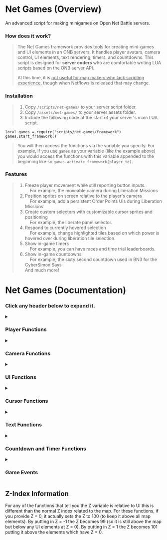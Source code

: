 # Net Games (Overview)
An advanced script for making minigames on Open Net Battle servers.

### How does it work?
> The Net Games framework provides tools for creating mini-games and UI elements in an ONB servers. It handles player avatars, camera control, UI elements, text rendering, timers, and countdowns. This script is designed for **server coders** who are comfortable writing LUA scripts based on the ONB server API.
>
> At this time, it is <u>not useful for map makers who lack scripting experience</u>, though when Netflows is released that may change. 

### Installation
> 1. Copy `/scripts/net-games/` to your server script folder.
> 2. Copy `/assets/net-games/` to your server assets folder.
> 3. Include the following code at the start of your server's main LUA script.

```
local games = require("scripts/net-games/framework")
games.start_framework()
```

> You will then access the functions via the variable you specify. For example, if you use `games` as your variable (like the example above) you would access the functions with this variable appended to the beginning like so `games.activate_framework(player_id)`. 
 

### Features
> 1. Freeze player movement while still reporting button inputs. <br>
> &nbsp; &nbsp; For example, the moveable camera during Liberation Missions
> 2. Position sprites on screen relative to the player's camera <br>
> &nbsp; &nbsp; For example, add a persistent Order Points UIs during Liberation Missions <br>
> 3. Create custom selectors with customizable cursor sprites and positioning <br>
> &nbsp; &nbsp; For example, the liberate panel selector. <br>
> 4. Respond to currently hovered selection <br>
> &nbsp; &nbsp; For example, change highlighted tiles based on which power is hovered over during liberation tile selection. <br>
> 5. Show in-game timers <br>
> &nbsp; &nbsp; For example, you can have races and time trial leaderboards.
> 6. Show in-game countdowns <br>
> &nbsp; &nbsp; For example, the sixty second countdown used in BN3 for the CyberSimon Says <br>
> And much more!


# Net Games (Documentation)

### Click any header below to expand it. 

<details><summary><h3>Player Functions</h3></summary>

#### `activate_framework(player_id)`
> **Description**: Initializes the framework for a player (required before using any other function).  
> **Parameters**:
> - `player_id` (string): The ID of the player to activate the framework for

#### `deactivate_framework(player_id)`
> **Description**: Removes all framework elements for a player and restores their original avatar.  
> **Parameters**:
> - `player_id` (string): The ID of the player to deactivate the framework for

#### `freeze_player(player_id)`
> **Description**: Freezes the player's movement while preserving input access.  
> **Parameters**:
> - `player_id` (string): The ID of the player to freeze  

#### `unfreeze_player(player_id)`
> **Description**: Releases a player from being frozen, returning them to their original position.  
> **Parameters**:
> - `player_id` (string): The ID of the player to unfreeze

#### `move_frozen_player(player_id, X, Y, Z)`
> **Description**: Instantly moves a frozen player to specified coordinates without animation.  
> **Parameters**:
> - `player_id` (string): The ID of the frozen player
> - `X`, `Y`, `Z` (number): Target coordinates

#### `walk_frozen_player(player_id, X, Y, Z, duration, wait)`
> **Description**: Moves a frozen player to coordinates with walking animation.  
> **Parameters**:
> - `player_id` (string): The ID of the frozen player
> - `X`, `Y`, `Z` (number): Target coordinates
> - `duration` (number): Animation duration in seconds
> - `wait` (boolean): Whether to wait for animation to complete  

#### `animate_frozen_player(player_id, animation_state)`
> **Description**: Plays an animation on the frozen player's avatar.  
> **Parameters**:
> - `player_id` (string): The ID of the frozen player
> - `animation_state` (string): Name of animation state to play

#### `get_frozen_player_id(player_id)`
> **Description**: Returns the bot ID of a player's frozen avatar.  
> **Parameters**:
> - `player_id` (string): The ID of the frozen player
> 
> **Returns**: Bot ID string
</details>

<details><summary><h3>Camera Functions</h3></summary>

#### `set_camera_position(player_id, X, Y, Z)`
> **Description**: Instantly moves the player's camera to specified coordinates.  
> **Parameters**:
> - `player_id` (string): The ID of the player
> - `X`, `Y`, `Z` (number): Target coordinates

#### `reset_camera_position(player_id)`
> **Description**: Returns camera to track the player's avatar.  
> **Parameters**:
> - `player_id` (string): The ID of the player

<!--
#### `slide_camera_position(player_id, X, Y, Z, duration)`
**Description**: Smoothly slides camera to coordinates over duration.  
**Parameters**:
- `player_id` (string): The ID of the player
- `X`, `Y`, `Z` (number): Target coordinates
- `duration` (number): Animation duration in seconds
-->
</details><details><summary><h3>UI Functions</h3></summary>

#### `add_ui_element(name, player_id, texture, animation, animation_state, horizontalOffset, verticalOffset, Z)`
> **Description**: Adds a UI element that tracks with the camera view.  
> **Parameters**:
> - `name` (string): Unique identifier for the element
> - `player_id` (string): The ID of the player
> - `texture` (string): Path to texture file
> - `animation` (string): Path to animation file
> - `animation_state` (string): Initial animation state
> - `horizontalOffset`, `verticalOffset` (number): Screen position offsets
> - `Z` (number): Z-index relative to UI (not player)

#### `change_ui_element(name, player_id, animation_state, loop)`
> **Description**: Changes the animation state of a UI element.  
> **Parameters**:
> - `name` (string): Identifier of the element to change
> - `player_id` (string): The ID of the player
> - `animation_state` (string): New animation state
> - `loop` (boolean): Whether to loop the animation

#### `move_ui_element(name, player_id, horizontalOffset, verticalOffset, Z)`
> **Description**: Moves a UI element to new screen position.  
> **Parameters**:
> - `name` (string): Identifier of the element to move
> - `player_id` (string): The ID of the player
> - `horizontalOffset`, `verticalOffset` (number): New screen position offsets
> - `Z` (number): Z-index relative to UI (not player)

#### `remove_ui_element(player_id, name)`
> **Description**: Removes a UI element.  
> **Parameters**:
> - `player_id` (string): The ID of the player
> - `name` (string): Identifier of the element to remove
</details>
<details>
 
<summary><h3>Cursor Functions</h3></summary>

#### `spawn_cursor(cursor_id, player_id, options)`
> **Description**: Creates a multi-choice cursor based on `options`.  
> **Parameters**:
> - `cursor_id` (string): Unique identifier
> - `player_id` (string): The ID of the player
> - `options` (table): Configuration including texture, animation, and selections  

The options table should include a movement direction and selections table 
`movement = "horizontal", 
selections = {
   { v=0,h=-0,z=0,name='',texture="",animation="",state=""  },
   { v=0,h=0,z=0,name='',texture="",animation="",state=""  },
   { v=0,h=0,z=0,name='',texture="",animation="",state="" }
}`

The `movement` parameter can be `horizontal`, `vertical`, or `shoulder`. If `horizontal` the cursor moves when Left or Right is pressed. If vertical the cursor moves if Up or Down. If shoulder the cursor moves when Left Shoulder is pressed.

The `selections` table defines each position the cursor can occupy. The `v`, `h`, and `z` parameters specify location (relative to screen); the `z` is relative to the UI not the player. See the section at the bottom of the documentation labeled `Z-Index Information`. The `name` is how you will identify the selection. The `cursor_hover` and `cursor_selection` will emit the name so you can react based on the player's selection. The `texture` (image file path), `animation` (.animation file path), and `state` (animation state) allows you to control the cursor appearance for every position.


#### `remove_cursor(cursor_id, player_id)`
> **Description**: Removes a cursor UI.  
> **Parameters**:
> - `cursor_id` (string): Identifier of cursor to remove
> - `player_id` (string): The ID of the player
</details>
<details>
 
<summary><h3>Text Functions</h3></summary>

#### `write_text(text_id, player_id, font, color, text, verticalOffset, horizontalOffset, Z)`
> **Description**: Renders text on screen.  
> **Parameters**:
> - `text_id` (string): Unique identifier
> - `player_id` (string): The ID of the player
> - `font` (string): Font style name
> - `color` (string): Text color
> - `text` (string): Content to display
> - `verticalOffset`, `horizontalOffset` (number): Screen position
> - `Z` (number): Z-index relative to UI (not player)

#### `erase_text(text_id, player_id)`
> **Description**: Removes rendered text.  
> **Parameters**:
> - `text_id` (string): Identifier of text to remove
> - `player_id` (string): The ID of the player
</details>
<details>
 
<summary><h3>Countdown and Timer Functions</h3></summary>

#### `spawn_countdown(player_id, horizontalOffset, verticalOffset, Z, duration)`
> **Description**: Creates a countdown display counting down to zero.  
> **Parameters**:
> - `player_id` (string): The ID of the player
> - `horizontalOffset`, `verticalOffset` (number): Screen position
> - `Z` (number): Z-index relative to UI (not player)
> - `duration` (number): Initial time in seconds

#### `start_countdown(player_id)`
> **Description**: Starts a paused countdown.  
> **Parameters**:
> - `player_id` (string): The ID of the player

#### `pause_countdown(player_id)`
> **Description**: Pauses an active countdown.  
> **Parameters**:
> - `player_id` (string): The ID of the player
> 
> **Returns**: Remaining time in seconds

#### `remove_countdown(player_id)`
> **Description**: Removes a countdown display.  
> **Parameters**:
> - `player_id` (string): The ID of the player

#### `spawn_timer(player_id, horizontalOffset, verticalOffset, Z)`
> **Description**: Creates a timer display counting up from zero.  
> **Parameters**:
> - `player_id` (string): The ID of the player
> - `horizontalOffset`, `verticalOffset` (number): Screen position
> - `Z` (number): Z-index relative to UI (not player)

#### `start_timer(player_id)`
> **Description**: Starts a paused timer.  
> **Parameters**:
> - `player_id` (string): The ID of the player

#### `pause_timer(player_id)`
> **Description**: Pauses an active timer.  
> **Parameters**:
> - `player_id` (string): The ID of the player
>
> **Returns**: Current time in seconds

#### `remove_timer(player_id)`
> **Description**: Removes a timer display.  
> **Parameters**:
> - `player_id` (string): The ID of the player
</details>
<details>
<summary><h3>Game Events</h3></summary>

#### `Game:on("button_press", function(event) end)`
> **Description**: Emitted whenever a player presses a button.  
> **Event Data**:
> - `player_id` (string): The ID of the player
> - `button` (string): Button name ("A", "LS", "D", "U", "L", or "R")

#### `Game:on("cursor_selection", function(event) end)`
> **Description**: Emitted when cursor selection is confirmed.  
> **Event Data**:
> - `player_id` (string): The ID of the player
> - `cursor` (string): Cursor identifier
> - `selection` (table): Selected option data

#### `Game:on("cursor_hover", function(event) end)`
> **Description**: Emitted when cursor hovers over a new selection.  
> **Event Data**:
> - `player_id` (string): The ID of the player
> - `cursor` (string): Cursor identifier
> - `selection` (table): Hovered option data

#### `Game:on("countdown_ended", function(event) end)`
> **Description**: Emitted when countdown reaches zero for a given player.  
> **Event Data**:
> - `player_id` (string): The ID of the player
</details>

## Z-Index Information

For any of the functions that tell you the Z variable is relative to UI this is different than the normal Z index related to the map. For these functions, if you provide Z = 0, it actually sets the Z to 100 (to keep it above all map elements). By putting in Z = -1 the Z becomes 99 (so it is still above the map but below any UI elements at Z = 0). By putting in Z = 1 the Z becomes 101 putting it above the elements which have Z = 0. 
